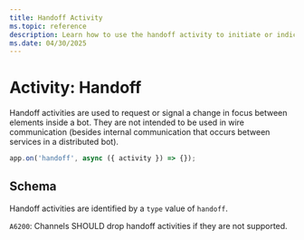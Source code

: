 ```yaml
---
title: Handoff Activity
ms.topic: reference
description: Learn how to use the handoff activity to initiate or indicate a handoff between bot elements.
ms.date: 04/30/2025
---
```


# Activity: Handoff

Handoff activities are used to request or signal a change in focus between elements inside a bot. They are not intended to be used in wire communication (besides internal communication that occurs between services in a distributed bot).

```typescript
app.on('handoff', async ({ activity }) => {});
```

## Schema

Handoff activities are identified by a `type` value of `handoff`.

`A6200`: Channels SHOULD drop handoff activities if they are not supported.
